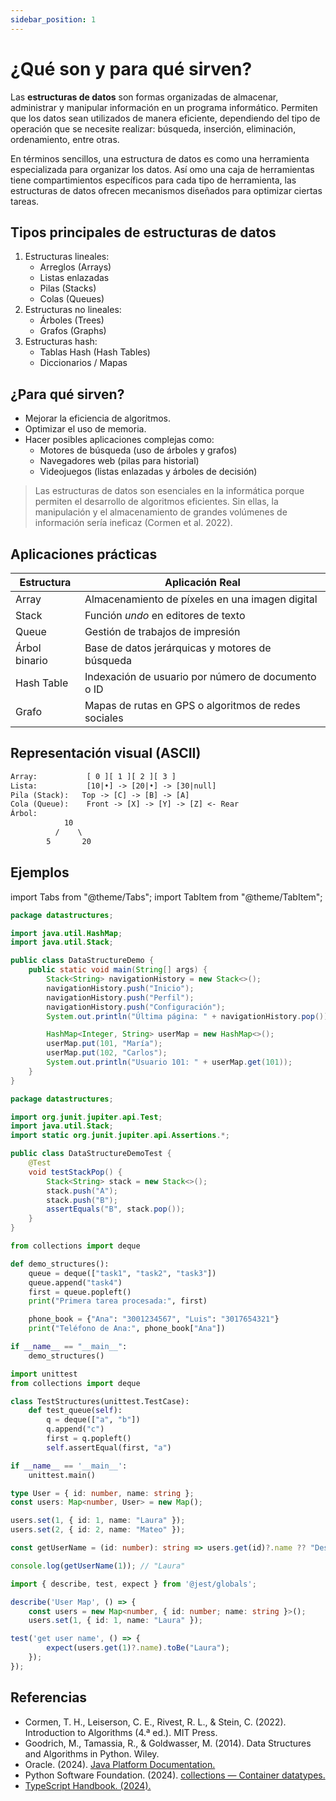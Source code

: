 ```yaml
---
sidebar_position: 1
---
```


# ¿Qué son y para qué sirven?

Las **estructuras de datos** son formas organizadas de almacenar, administrar y manipular información en un programa informático. Permiten que los datos sean utilizados de manera eficiente, dependiendo del tipo de operación que se necesite realizar: búsqueda, inserción, eliminación, ordenamiento, entre otras.

En términos sencillos, una estructura de datos es como una herramienta especializada para organizar los datos. Así omo una caja de herramientas tiene compartimientos específicos para cada tipo de herramienta, las estructuras de datos ofrecen mecanismos diseñados para optimizar ciertas tareas.

## Tipos principales de estructuras de datos

1. Estructuras lineales:
   - Arreglos (Arrays)
   - Listas enlazadas
   - Pilas (Stacks)
   - Colas (Queues)
2. Estructuras no lineales:
   - Árboles (Trees)
   - Grafos (Graphs)
3. Estructuras hash:
   - Tablas Hash (Hash Tables)
   - Diccionarios / Mapas

## ¿Para qué sirven?

- Mejorar la eficiencia de algoritmos.
- Optimizar el uso de memoria.
- Hacer posibles aplicaciones complejas como:
  - Motores de búsqueda (uso de árboles y grafos)
  - Navegadores web (pilas para historial)
  - Videojuegos (listas enlazadas y árboles de decisión)

> Las estructuras de datos son esenciales en la informática porque permiten el desarrollo de algoritmos eficientes. Sin ellas, la manipulación y el almacenamiento de grandes volúmenes de información sería ineficaz (Cormen et al. 2022).

## Aplicaciones prácticas

|Estructura|Aplicación Real|
|--|--|
|Array|Almacenamiento de píxeles en una imagen digital|
|Stack|Función *undo* en editores de texto|
|Queue|Gestión de trabajos de impresión|
|Árbol binario|Base de datos jerárquicas y motores de búsqueda|
|Hash Table|Indexación de usuario por número de documento o ID|
|Grafo|Mapas de rutas en GPS o algoritmos de redes sociales|

## Representación visual (ASCII)

```txt
Array:           [ 0 ][ 1 ][ 2 ][ 3 ]
Lista:           [10|•] -> [20|•] -> [30|null]
Pila (Stack):   Top -> [C] -> [B] -> [A]
Cola (Queue):    Front -> [X] -> [Y] -> [Z] <- Rear
Árbol:
            10
          /    \
        5       20
```

## Ejemplos

import Tabs from "@theme/Tabs";
import TabItem from "@theme/TabItem";

<Tabs>
<TabItem value="java" label="Paradigma: Orientado a Objetos">

<Tabs>
<TabItem value="java-code" label="Código Java Ejemplo">

```java title="DataStructureDemo.java" showLineNumbers
package datastructures;

import java.util.HashMap;
import java.util.Stack;

public class DataStructureDemo {
    public static void main(String[] args) {
        Stack<String> navigationHistory = new Stack<>();
        navigationHistory.push("Inicio");
        navigationHistory.push("Perfil");
        navigationHistory.push("Configuración");
        System.out.println("Última página: " + navigationHistory.pop());

        HashMap<Integer, String> userMap = new HashMap<>();
        userMap.put(101, "María");
        userMap.put(102, "Carlos");
        System.out.println("Usuario 101: " + userMap.get(101));
    }
}
```

</TabItem>
<TabItem value="java-test" label="Test Unitario">

```java title="DataStructureDemoTest.java" showLineNumbers
package datastructures;

import org.junit.jupiter.api.Test;
import java.util.Stack;
import static org.junit.jupiter.api.Assertions.*;

public class DataStructureDemoTest {
    @Test
    void testStackPop() {
        Stack<String> stack = new Stack<>();
        stack.push("A");
        stack.push("B");
        assertEquals("B", stack.pop());
    }
}
```

</TabItem>
</Tabs>

</TabItem>
<TabItem value="python" label="Paradigma: Procedural">

<Tabs>
<TabItem value="python-code" label="Código Python Ejemplo">

```py title="demo_structures.py" showLineNumbers
from collections import deque

def demo_structures():
    queue = deque(["task1", "task2", "task3"])
    queue.append("task4")
    first = queue.popleft()
    print("Primera tarea procesada:", first)

    phone_book = {"Ana": "3001234567", "Luis": "3017654321"}
    print("Teléfono de Ana:", phone_book["Ana"])

if __name__ == "__main__":
    demo_structures()
```

</TabItem>
<TabItem value="python-test" label="Test Unitario">

```py  title="test_demo_structures.py" showLineNumbers
import unittest
from collections import deque

class TestStructures(unittest.TestCase):
    def test_queue(self):
        q = deque(["a", "b"])
        q.append("c")
        first = q.popleft()
        self.assertEqual(first, "a")

if __name__ == '__main__':
    unittest.main()
```

</TabItem>
</Tabs>

</TabItem>
<TabItem value="ts" label="Paradigma: Funcional">

<Tabs>
<TabItem value="ts-code" label="Código TypeScript Ejemplo">

```ts title="demo.ts" showLineNumbers
type User = { id: number, name: string };
const users: Map<number, User> = new Map();

users.set(1, { id: 1, name: "Laura" });
users.set(2, { id: 2, name: "Mateo" });

const getUserName = (id: number): string => users.get(id)?.name ?? "Desconocido";

console.log(getUserName(1)); // "Laura"
```

</TabItem>
<TabItem value="ts-test" label="Test Unitario">

```ts title="demo.test.ts" showLineNumbers
import { describe, test, expect } from '@jest/globals';

describe('User Map', () => {
    const users = new Map<number, { id: number; name: string }>();
    users.set(1, { id: 1, name: "Laura" });

test('get user name', () => {
        expect(users.get(1)?.name).toBe("Laura");
    });
});
```

</TabItem>
</Tabs>

</TabItem>
</Tabs>

## Referencias

- Cormen, T. H., Leiserson, C. E., Rivest, R. L., & Stein, C. (2022). Introduction to Algorithms (4.ª ed.). MIT Press.
- Goodrich, M., Tamassia, R., & Goldwasser, M. (2014). Data Structures and Algorithms in Python. Wiley.
- Oracle. (2024). [Java Platform Documentation.](https://docs.oracle.com/en/java/)
- Python Software Foundation. (2024). [collections — Container datatypes.](https://docs.python.org/3/library/collections.html)
- [TypeScript Handbook. (2024).](https://www.typescriptlang.org/docs/)
